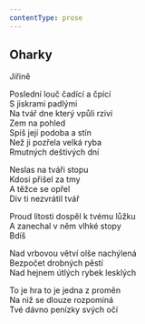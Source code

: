 ```yaml
---
contentType: prose
---
```


## Oharky

Jiřině

Poslední louč čadící a čpící  
S jiskrami padlými  
Na tvář dne který vpůli rziví  
Zem na pohled  
Spíš její podoba a stín  
Než ji pozřela velká ryba  
Rmutných deštivých dní

Neslas na tváři stopu  
Kdosi přišel za tmy  
A těžce se opřel  
Div ti nezvrátil tvář

Proud lítosti dospěl k tvému lůžku  
A zanechal v něm vlhké stopy  
Bdíš

Nad vrbovou větví olše nachýlená  
Bezpočet drobných pěstí  
Nad hejnem útlých rybek lesklých

To je hra to je jedna z proměn  
Na niž se dlouze rozpomíná  
Tvé dávno penízky svých očí
